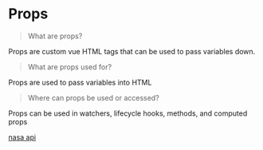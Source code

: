 # Props

> What are props?

Props are custom vue HTML tags that can be used to pass variables down.

> What are props used for?

Props are used to pass variables into HTML

> Where can props be used or accessed?

Props can be used in watchers, lifecycle hooks, methods, and computed props

[nasa api](https://github.com/ConnorH14/nasa-api)